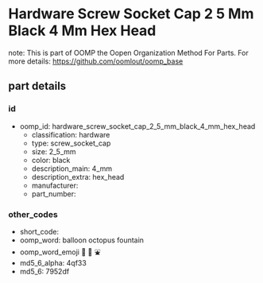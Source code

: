 # Hardware Screw Socket Cap 2 5 Mm Black 4 Mm Hex Head  

note: This is part of OOMP the Oopen Organization Method For Parts. For more details: https://github.com/oomlout/oomp_base

##  part details





### id
* oomp_id: hardware_screw_socket_cap_2_5_mm_black_4_mm_hex_head
  * classification: hardware
  * type: screw_socket_cap
  * size: 2_5_mm
  * color: black
  * description_main: 4_mm
  * description_extra: hex_head
  * manufacturer: 
  * part_number: 

### other_codes
* short_code: 
* oomp_word: balloon octopus fountain
* oomp_word_emoji :balloon: :octopus: :fountain:
* md5_6_alpha: 4qf33
* md5_6: 7952df